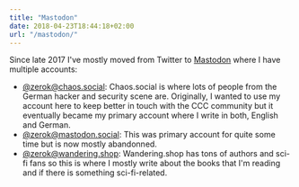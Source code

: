 ```yaml
---
title: "Mastodon"
date: 2018-04-23T18:44:18+02:00
url: "/mastodon/"
---
```


Since late 2017 I've mostly moved from Twitter to [Mastodon][md] where I have
multiple accounts:

* [@zerok@chaos.social][cs]: Chaos.social is where lots of people from the
  German hacker and security scene are. Originally, I wanted to use my
  account here to keep better in touch with the CCC community but it
  eventually became my primary account where I write in both, English
  and German.
* [@zerok@mastodon.social][ms]: This was primary account for quite
  some time but is now mostly abandonned.
* [@zerok@wandering.shop][ws]: Wandering.shop has tons of authors and sci-fi
  fans so this is where I mostly write about the books that I'm reading and if
  there is something sci-fi-related.

[md]: https://joinmastodon.org/
[ms]: https://mastodon.social/@zerok
[ws]: https://wandering.shop/@zerok
[cs]: https://chaos.social/@zerok
